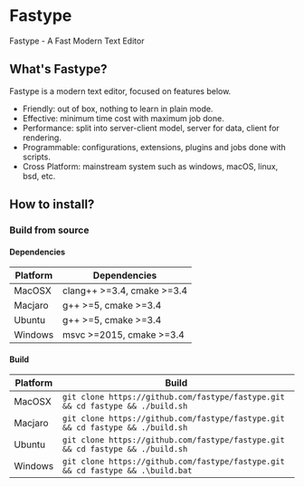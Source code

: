 # Fastype

Fastype - A Fast Modern Text Editor

## What's Fastype?

Fastype is a modern text editor, focused on features below.

* Friendly: out of box, nothing to learn in plain mode.
* Effective: minimum time cost with maximum job done.
* Performance: split into server-client model, server for data, client for rendering.
* Programmable: configurations, extensions, plugins and jobs done with scripts.
* Cross Platform: mainstream system such as windows, macOS, linux, bsd, etc.

## How to install?

### Build from source

#### Dependencies

| Platform | Dependencies               |
|----------|----------------------------|
|  MacOSX  | clang++ >=3.4, cmake >=3.4 |
|  Macjaro | g++ >=5, cmake >=3.4       |
|  Ubuntu  | g++ >=5, cmake >=3.4       |
|  Windows | msvc >=2015, cmake >=3.4   |

#### Build

| Platform | Build                                                                           |
|----------|---------------------------------------------------------------------------------|
|  MacOSX  | `git clone https://github.com/fastype/fastype.git && cd fastype && ./build.sh`     |
|  Macjaro | `git clone https://github.com/fastype/fastype.git && cd fastype && ./build.sh`     |
|  Ubuntu  | `git clone https://github.com/fastype/fastype.git && cd fastype && ./build.sh`     |
|  Windows | `git clone https://github.com/fastype/fastype.git && cd fastype && .\build.bat` |
